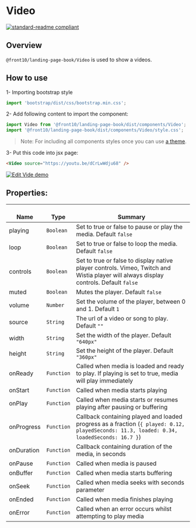 # Video

[![standard-readme compliant](https://img.shields.io/badge/standard--readme-OK-green.svg?style=flat-square)](https://github.com/RichardLitt/standard-readme)

## Overview

`@front10/landing-page-book/Video` is used to show a videos.

## How to use

1- Importing bootstrap style

```js
import 'bootstrap/dist/css/bootstrap.min.css';
```

2- Add following content to import the component:

```js
import Video from '@front10/landing-page-book/dist/components/Video';
import '@front10/landing-page-book/dist/components/Video/style.css';
```

> Note: For including all components styles once you can use [a theme](https://github.com/front10/landing-page-book/wiki/Theming).

3- Put this code into jsx page:

```html
<Video source="https://youtu.be/dCrLwWdju68" />
```

[![Edit Vide demo](https://codesandbox.io/static/img/play-codesandbox.svg)](https://codesandbox.io/s/4lqxjk141x)

## Properties:

| </br>Name  | </br>Type  | </br>Summary                                                                                                                              |
| ---------- | ---------- | ----------------------------------------------------------------------------------------------------------------------------------------- |
| playing    | `Boolean`  | Set to true or false to pause or play the media. Default `false`                                                                          |
| loop       | `Boolean`  | Set to true or false to loop the media. Default `false`                                                                                   |
| controls   | `Boolean`  | Set to true or false to display native player controls. Vimeo, Twitch and Wistia player will always display controls. Default `false`     |
| muted      | `Boolean`  | Mutes the player. Default `false`                                                                                                         |
| volume     | `Number`   | Set the volume of the player, between 0 and 1. Default `1`                                                                                |
| source     | `String`   | The url of a video or song to play. Default `""`                                                                                          |
| width      | `String`   | Set the width of the player. Default `"640px"`                                                                                            |
| height     | `String`   | Set the height of the player. Default `"360px"`                                                                                           |
| onReady    | `Function` | Called when media is loaded and ready to play. If playing is set to true, media will play immediately                                     |
| onStart    | `Function` | Called when media starts playing                                                                                                          |
| onPlay     | `Function` | Called when media starts or resumes playing after pausing or buffering                                                                    |
| onProgress | `Function` | Callback containing played and loaded progress as a fraction (`{ played: 0.12, playedSeconds: 11.3, loaded: 0.34, loadedSeconds: 16.7 }`) |
| onDuration | `Function` | Callback containing duration of the media, in seconds                                                                                     |
| onPause    | `Function` | Called when media is paused                                                                                                               |
| onBuffer   | `Function` | Called when media starts buffering                                                                                                        |
| onSeek     | `Function` | Called when media seeks with seconds parameter                                                                                            |
| onEnded    | `Function` | Called when media finishes playing                                                                                                        |
| onError    | `Function` | Called when an error occurs whilst attempting to play media                                                                               |
